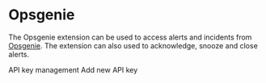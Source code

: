 # Opsgenie

The Opsgenie extension can be used to access alerts and incidents from [Opsgenie](https://www.atlassian.com/software/opsgenie). The extension can also used to acknowledge, snooze and close alerts.

API key management
Add new API key